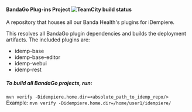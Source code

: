 #### BandaGo Plug-ins Project ![TeamCity build status](https://teamcity.bandahealth.org/app/rest/builds/buildType:id:BHGO_Plugins_BuildDevelop/statusIcon.svg)

A repository that houses all our Banda Health's plugins for iDempiere.

This resolves all BandaGo plugin dependencies and builds the deployment artifacts.
The included plugins are: 
* idemp-base
* idemp-base-editor
* idemp-webui
* idemp-rest

##### To build all BandaGo projects, run:

`mvn verify -Didempiere.home.dir=<absolute_path_to_idemp_repo/>`
Example: 
`mvn verify -Didempiere.home.dir=/home/user1/idempiere/`
